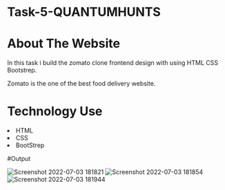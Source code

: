 # Task-5-QUANTUMHUNTS

# About The Website

In this task i build the zomato clone frontend design with using HTML CSS Bootstrep.

Zomato is the one of the best food delivery website.

# Technology Use

<li> HTML </li>
<li> CSS </li>
<li> BootStrep </li>

#Output

![Screenshot 2022-07-03 181821](https://user-images.githubusercontent.com/83862036/177040505-525bee96-bd8f-4661-a15a-73aaa4f6fca5.jpg)
![Screenshot 2022-07-03 181854](https://user-images.githubusercontent.com/83862036/177040508-ffb57123-7791-4cf1-9a38-834b9f520e5e.jpg)
![Screenshot 2022-07-03 181944](https://user-images.githubusercontent.com/83862036/177040509-ffdb44e1-0cf1-45d8-ac5a-71237c9c210a.jpg)

